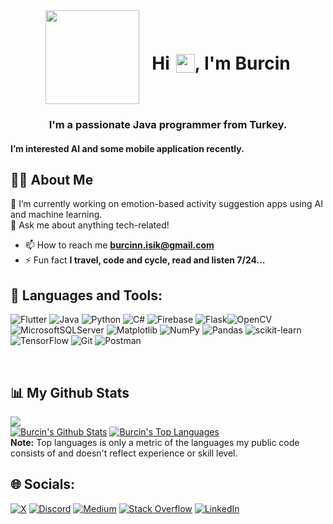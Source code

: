 <div align="center" style="display: flex; align-items: center; justify-content: center;">
    <a href="#"><img width="150px" height="150px" src="https://cache.teia.rocks/ipfs/QmYhGUnVJHSD7shbSXrsYo48bjhmTT77RDDsKbjvboLLmX"/> </a>
    <h1 style="margin-left: 20px;display: flex; align-items: center;">Hi <img src="https://raw.githubusercontent.com/MartinHeinz/MartinHeinz/master/wave.gif" width="30" height="30"style="margin-left: 10px;">, I'm Burcin</h1>
</div>

<h3 align="center">I'm a passionate Java programmer from Turkey.</h3>
<h4 align="left">I’m interested AI and some mobile application recently. </h4>

## 🙋‍♂️ About Me 

🔭 I’m currently working on emotion-based activity suggestion apps using AI and machine learning.<br>💬 Ask me about anything tech-related!<br>
- 📫 How to reach me **burcinn.isik@gmail.com**
- ⚡ Fun fact **I travel, code and cycle, read and listen 7/24...**

## 🚀 Languages and Tools:

![Flutter](https://img.shields.io/badge/Flutter-%2302569B.svg?style=plastic&logo=Flutter&logoColor=white) ![Java](https://img.shields.io/badge/java-%23ED8B00.svg?style=plastic&logo=openjdk&logoColor=white) ![Python](https://img.shields.io/badge/python-3670A0?style=plastic&logo=python&logoColor=ffdd54) ![C#](https://img.shields.io/badge/c%23-%23239120.svg?style=plastic&logo=csharp&logoColor=white) ![Firebase](https://img.shields.io/badge/firebase-%23039BE5.svg?style=plastic&logo=firebase) ![Flask](https://img.shields.io/badge/flask-%23000.svg?style=plastic&logo=flask&logoColor=white)![OpenCV](https://img.shields.io/badge/opencv-%23white.svg?style=plastic&logo=opencv&logoColor=white) ![MicrosoftSQLServer](https://img.shields.io/badge/Microsoft%20SQL%20Server-CC2927?style=plastic&logo=microsoft%20sql%20server&logoColor=white) ![Matplotlib](https://img.shields.io/badge/Matplotlib-%23ffffff.svg?style=plastic&logo=Matplotlib&logoColor=black) ![NumPy](https://img.shields.io/badge/numpy-%23013243.svg?style=plastic&logo=numpy&logoColor=white) ![Pandas](https://img.shields.io/badge/pandas-%23150458.svg?style=plastic&logo=pandas&logoColor=white) ![scikit-learn](https://img.shields.io/badge/scikit--learn-%23F7931E.svg?style=plastic&logo=scikit-learn&logoColor=white) ![TensorFlow](https://img.shields.io/badge/TensorFlow-%23FF6F00.svg?style=plastic&logo=TensorFlow&logoColor=white) ![Git](https://img.shields.io/badge/git-%23F05033.svg?style=plastic&logo=git&logoColor=white) ![Postman](https://img.shields.io/badge/Postman-FF6C37?style=plastic&logo=postman&logoColor=white)

<br/>

## 📊 My Github Stats
[![](https://visitcount.itsvg.in/api?id=iskburcin&icon=0&color=0)](https://visitcount.itsvg.in)
  <br/>
    <a href="https://github.com/iskburcin/github-readme-stats"><img alt="Burcin's Github Stats" src="https://github-readme-stats.vercel.app/api?username=iskburcin&theme=dark&hide_border=true&include_all_commits=false&count_private=true" /></a>
  <a href="https://github.com/iskburcin/github-readme-stats"><img alt="Burcin's Top Languages" src="https://github-readme-stats.vercel.app/api/top-langs/?username=iskburcin&theme=dark&hide_border=true&include_all_commits=false&count_private=true&layout=compact" /></a>
  <br/>
  <b>Note:</b> Top languages is only a metric of the languages my public code consists of and doesn't reflect experience or skill level.
<br/>

## 🌐 Socials:
[![X](https://img.shields.io/badge/X-black.svg?logo=X&logoColor=white)](https://x.com/iskburcin) [![Discord](https://img.shields.io/badge/Discord-%237289DA.svg?logo=discord&logoColor=white)](https://discord.gg/iskburcin) [![Medium](https://img.shields.io/badge/Medium-12100E?logo=medium&logoColor=white)](https://medium.com/@iskburcin) [![Stack Overflow](https://img.shields.io/badge/-Stackoverflow-FE7A16?logo=stack-overflow&logoColor=white)](https://stackoverflow.com/users/iskburcin) [![LinkedIn](https://img.shields.io/badge/LinkedIn-%230077B5.svg?logo=linkedin&logoColor=white)](https://linkedin.com/in/iskburcin) 
